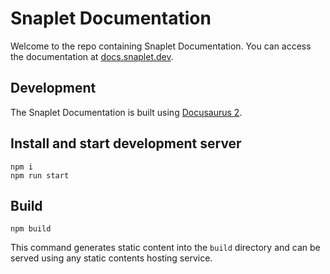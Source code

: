 # Snaplet Documentation

Welcome to the repo containing Snaplet Documentation. You can access the documentation at [docs.snaplet.dev](https://docs.snaplet.dev).

## Development

The Snaplet Documentation is built using [Docusaurus 2](https://docusaurus.io/). 

## Install and start development server

```console
npm i
npm run start
```

## Build

```console
npm build
```

This command generates static content into the `build` directory and can be served using any static contents hosting service.